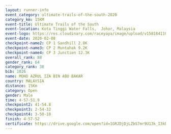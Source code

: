 ```yaml
--- 
layout: runner-info 
event_category: ultimate-trails-of-the-south-2020 
category_km: 15KM 
event-title: Ultimate Trails of the South 
event-location: Kota Tinggi Water Falls,  Johor, Malaysia 
event-logo: https://res.cloudinary.com/raceyaya/image/upload/v1581841103/logo/2020/ultimate-trails-2020_i93dfj.jpg 
event-date: 2020-02-08 
checkpoint-name2: CP 1 Sandhill 2.8K 
checkpoint-name3: CP 2 Muntahak 9.2K 
checkpoint-name4: CP 3 Junction 12.3K 
overall_rank: 88
gender_rank: 64
category_rank: 38
bib: 1026
name: MOHD AZRUL IZA BIN ABU BAKAR
country: MALAYSIA
distance: 15Km
category: Open
gender: Male
time: 4-57-51.9
checkpoint2: 41-54.8
checkpoint3: 2-54-32
checkpoint4: 3-50-10
finish: 4-57-52
certificate: https://drive.google.com/open?id=1GRJDjDjLZbS7mr9U13k_I3kB1tlwNLfg
--- 
```

